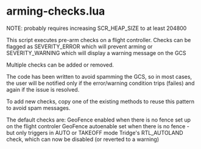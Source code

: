 # arming-checks.lua

NOTE: probably requires increasing SCR_HEAP_SIZE to at least 204800

This script executes pre-arm checks on a flight controller. 
Checks can be flagged as SEVERITY_ERROR which will prevent arming or
SEVERITY_WARNING which will display a warning message on the GCS

Multiple checks can be added or removed.

The code has been written to avoid spamming the GCS, so in most cases, the user will be
notified only if the error/warning condition trips (failes) and again if the issue is resolved.

To add new checks, copy one of the existing methods to reuse this pattern to avoid spam messages.

The default checks are:
GeoFence enabled when there is no fence set up on the flight controler
GeoFence autoenable set when there is no fence - but only triggers in AUTO or TAKEOFF mode
Tridge's RTL_AUTOLAND check, which can now be disabled (or reverted to a warning)
